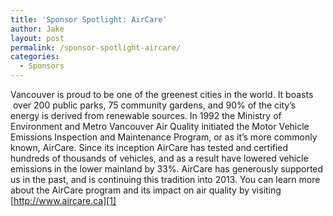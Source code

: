 ```yaml
---
title: 'Sponsor Spotlight: AirCare'
author: Jake
layout: post
permalink: /sponsor-spotlight-aircare/
categories:
  - Sponsors
---
```

Vancouver is proud to be one of the greenest cities in the world. It boasts  over 200 public parks, 75 community gardens, and 90% of the city&#8217;s energy is derived from renewable sources. In 1992 the Ministry of Environment and Metro Vancouver Air Quality initiated the Motor Vehicle Emissions Inspection and Maintenance Program, or as it&#8217;s more commonly known, AirCare. Since its inception AirCare has tested and certified hundreds of thousands of vehicles, and as a result have lowered vehicle emissions in the lower mainland by 33%. AirCare has generously supported us in the past, and is continuing this tradition into 2013. You can learn more about the AirCare program and its impact on air quality by visiting [http://www.aircare.ca][1]

 [1]: http://www.aircare.ca/